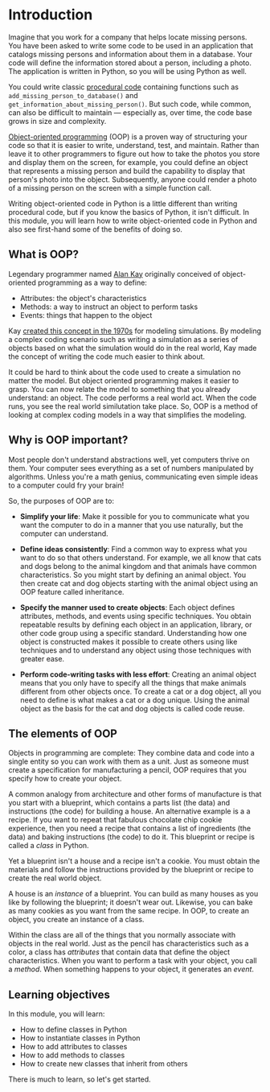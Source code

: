 # Introduction

Imagine that you work for a company that helps locate missing persons. You have been asked to write some code to be used in an application that catalogs missing persons and information about them in a database. Your code will define the information stored about a person, including a photo. The application is written in Python, so you will be using Python as well.

You could write classic [procedural code](https://en.wikipedia.org/wiki/Procedural_programming) containing functions such as `add_missing_person_to_database()` and `get_information_about_missing_person()`. But such code, while common, can also be difficult to maintain — especially as, over time, the code base grows in size and complexity.

[Object-oriented programming](https://en.wikipedia.org/wiki/Object-oriented_programming) (OOP) is a proven way of structuring your code so that it is easier to write, understand, test, and maintain. Rather than leave it to other programmers to figure out how to take the photos you store and display them on the screen, for example, you could define an object that represents a missing person and build the capability to display that person's photo into the object. Subsequently, anyone could render a photo of a missing person on the screen with a simple function call.

Writing object-oriented code in Python is a little different than writing procedural code, but if you know the basics of Python, it isn't difficult. In this module, you will learn how to write object-oriented code in Python and also see first-hand some of the benefits of doing so.

## What is OOP?

Legendary programmer named [Alan Kay](https://en.wikipedia.org/wiki/Alan_Kay) originally conceived of object-oriented programming as a way to define:

- Attributes: the object's characteristics
- Methods: a way to instruct an object to perform tasks
- Events: things that happen to the object

Kay [created this concept in the 1970s](http://web.eecs.utk.edu/~huangj/CS302S04/notes/oo-intro.html) for modeling simulations. By modeling a complex coding scenario such as writing a simulation as a series of objects based on what the simulation would do in the real world, Kay made the concept of writing the code much easier to think about.

It could be hard to think about the code used to create a simulation no matter the model. But object oriented programming makes it easier to grasp. You can now relate the model to something that you already understand: an object. The code performs a real world act. When the code runs, you see the real world similutation take place. So, OOP is a method of looking at complex coding models in a way that simplifies the modeling.

## Why is OOP important?

Most people don't understand abstractions well, yet computers thrive on them. Your computer sees everything as a set of numbers manipulated by algorithms. Unless you're a math genius, communicating even simple ideas to a computer could fry your brain!

So, the purposes of OOP are to:

- **Simplify your life**: Make it possible for you to communicate what you want the computer to do in a manner that you use naturally, but the computer can understand.

- **Define ideas consistently**: Find a common way to express what you want to do so that others understand. For example, we all know that cats and dogs belong to the animal kingdom and that animals have common characteristics. So you might start by defining an animal object. You then create cat and dog objects starting with the animal object using an OOP feature called inheritance.

- **Specify the manner used to create objects**: Each object defines attributes, methods, and events using specific techniques. You obtain repeatable results by defining each object in an application, library, or other code group using a specific standard. Understanding how one object is constructed makes it possible to create others using like techniques and to understand any object using those techniques with greater ease.

- **Perform code-writing tasks with less effort**: Creating an animal object means that you only have to specify all the things that make animals different from other objects once. To create a cat or a dog object, all you need to define is what makes a cat or a dog unique. Using the animal object as the basis for the cat and dog objects is called code reuse.

## The elements of OOP

Objects in programming are complete: They combine data and code into a single entity so you can work with them as a unit. Just as someone must create a specification for manufacturing a pencil, OOP requires that you specify how to create your object.

A common analogy from architecture and other forms of manufacture is that you start with a blueprint, which contains a parts list (the data) and instructions (the code) for building a house. An alternative example is a a recipe. If you want to repeat that fabulous chocolate chip cookie experience, then you need a recipe that contains a list of ingredients (the data) and baking instructions (the code) to do it. This blueprint or recipe is called a *class* in Python.

Yet a blueprint isn't a house and a recipe isn't a cookie. You must obtain the materials and follow the instructions provided by the blueprint or recipe to create the real world object. 

A house is an *instance* of a blueprint. You can build as many houses as you like by following the blueprint; it doesn't wear out. Likewise, you can bake as many cookies as you want from the same recipe. In OOP, to create an object, you create an instance of a class.

Within the class are all of the things that you normally associate with objects in the real world. Just as the pencil has characteristics such as a color, a class has *attributes* that contain data that define the object characteristics. When you want to perform a task with your object, you call a *method*. When something happens to your object, it generates an *event*.

## Learning objectives

In this module, you will learn:

- How to define classes in Python
- How to instantiate classes in Python
- How to add attributes to classes
- How to add methods to classes
- How to create new classes that inherit from others

There is much to learn, so let's get started.